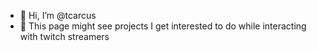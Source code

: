 - 👋 Hi, I’m @tcarcus
- 👀 This page might see projects I get interested to do while interacting with twitch streamers


<!---
tcarcus/tcarcus is a ✨ special ✨ repository because its `README.md` (this file) appears on your GitHub profile.
You can click the Preview link to take a look at your changes.
--->
